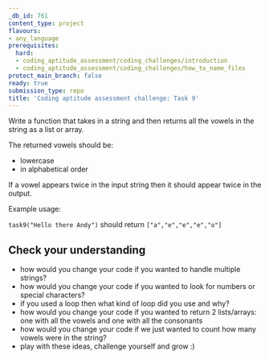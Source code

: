 ```yaml
---
_db_id: 761
content_type: project
flavours:
- any_language
prerequisites:
  hard:
  - coding_aptitude_assessment/coding_challenges/introduction
  - coding_aptitude_assessment/coding_challenges/how_to_name_files
protect_main_branch: false
ready: true
submission_type: repo
title: 'Coding aptitude assessment challenge: Task 9'
---
```


Write a function that takes in a string and then returns all the vowels in the string as a list or array.

The returned vowels should be:
- lowercase
- in alphabetical order

If a vowel appears twice in the input string then it should appear twice in the output.

Example usage:

`task9("Hello there Andy")` should return `["a","e","e","e","o"]`

## Check your understanding 

- how would you change your code if you wanted to handle multiple strings?
- how would you change your code if you wanted to look for numbers or special characters?
- if you used a loop then what kind of loop did you use and why? 
- how would you change your code if you wanted to return 2 lists/arrays: one with all the vowels and one with all the consonants 
- how would you change your code if we just wanted to count how many vowels were in the string?
- play with these ideas, challenge yourself and grow :)

